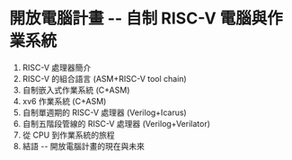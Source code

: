 # 開放電腦計畫 -- 自制 RISC-V 電腦與作業系統

1. RISC-V 處理器簡介
2. RISC-V 的組合語言 (ASM+RISC-V tool chain)
3. 自制嵌入式作業系統 (C+ASM)
4. xv6 作業系統 (C+ASM)
5. 自制單週期的 RISC-V 處理器 (Verilog+Icarus)
6. 自制五階段管線的 RISC-V 處理器 (Verilog+Verilator)
7. 從 CPU 到作業系統的旅程
8. 結語 -- 開放電腦計畫的現在與未來
